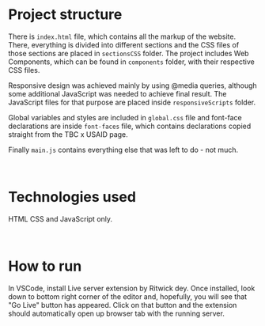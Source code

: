 
# Project structure


There is `index.html` file, which contains all the markup of the website. There, everything is divided into different sections and the CSS files of those sections are placed in `sectionsCSS` folder. The project includes Web Components, which can be found in `components` folder, with their respective CSS files. 

Responsive design was achieved mainly by using @media queries, although some additional JavaScript was needed to achieve final result. The JavaScript files for that purpose are placed inside `responsiveScripts` folder.

Global variables and styles are included in `global.css` file and font-face declarations are inside `font-faces` file, which contains declarations copied straight from the TBC x USAID page.

Finally `main.js` contains everything else that was left to do - not much.

<br>

# Technologies used

HTML CSS and JavaScript only.

<br>

#  How to run


In VSCode, install Live server extension by Ritwick dey. Once installed, look down to bottom right corner of the editor and, hopefully, you will see that "Go Live" button has appeared. Click on that button and the extension should automatically open up browser tab with the running server. 
